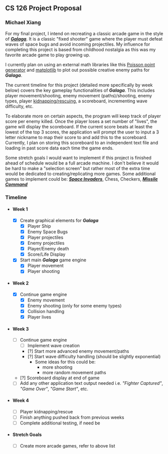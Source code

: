 ## CS 126 Project Proposal 
### Michael Xiang
For my final project, I intend on recreating a classic arcade game in the style of [__*Galaga*__](https://en.wikipedia.org/wiki/Galaga). It is a classic "fixed shooter" game where the player must defeat waves of space bugs and avoid incoming projectiles. My influence for completing this project is based from childhood nostalgia as this was my favorite arcade game to play growing up.

I currently plan on using an external math libraries like this [Poisson point generator](https://github.com/corporateshark/poisson-disk-generator) and [matplotlib](https://github.com/lava/matplotlib-cpp) to plot out possible creative enemy paths for __*Galaga*__.

The current timeline for this project (detailed more specifically by week below) covers the key gameplay functionalities of __*Galaga*__. This includes player movement/shooting, enemy movement (paths)/shooting, enemy types, player [kidnapping/rescuing](https://youtu.be/bnGl9P2TVUc?t=43), a scoreboard, incrementing wave difficulty, etc.

To elaborate more on certain aspects, the program will keep track of player score per enemy killed. Once the player loses a set number of "lives", the game will display the scoreboard. If the current score beats at least the lowest of the top 3 scores, the application will prompt the user to input a 3 letter nickname to map their score to and add this to the scoreboard. Currently, I plan on storing this scoreboard to an independent text file and loading in past score data each time the game ends.

Some stretch goals I would want to implement if this project is finished ahead of schedule would be a full arcade machine. I don't believe it would be hard to make a "selection screen" but rather most of the extra time would be dedicated to creating/replicating more games. Some additional games to implement could be: [__*Space Invaders*__](https://en.wikipedia.org/wiki/Space_Invaders), Chess, Checkers, [__*Missile Command*__](https://en.wikipedia.org/wiki/Missile_Command)
### Timeline
- #### Week 1
  - [X] Create graphical elements for __*Galaga*__
    - [X] Player Ship
    - [X] Enemy Space Bugs
    - [X] Player projectiles
    - [X] Enemy projectiles
    - [X] Player/Enemy death
    - [X] Score/Life Display
  - [X] Start main __*Galaga*__ game engine
    - [X] Player movement
    - [X] Player shooting
- #### Week 2
  - [X] Continue game engine
    - [X] Enemy movement
    - [X] Enemy shooting (only for some enemy types)
    - [X] Collision handling
    - [X] Player lives
- #### Week 3
  - [ ] Continue game engine
	- [ ] Implement wave creation
	- [?] Start more advanced enemy movement/paths
    - [?] Start wave difficulty handling (should be slightly exponential)
	  - Some ideas for this could be:
	    - more shooting
		- more random movement paths
  - [?] Scoreboard display at end of game
  - [ ] Add any other application text output needed i.e. *"Fighter Captured"*, *"Game Over"*, *"Game Start"*, etc.
- #### Week 4
  - [ ] Player kidnapping/rescue
  - [ ] Finish anything pushed back from previous weeks
  - [ ] Complete additional testing, if need be
- #### Stretch Goals
  - [ ] Create more arcade games, refer to above list
